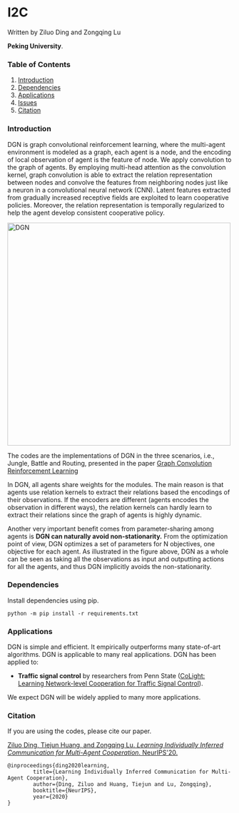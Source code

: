 # I2C

Written by Ziluo Ding and Zongqing Lu

**Peking University**.

### Table of Contents
1. [Introduction](#introduction)
2. [Dependencies](#dependencies)
3. [Applications](#applications)
4. [Issues](#issues)
5. [Citation](#citation)

### Introduction

DGN is graph convolutional reinforcement learning, where the multi-agent environment is modeled as a graph, each agent is a node, and the encoding of local observation of agent is the feature of node. We apply convolution to the graph of agents. By employing multi-head attention as the convolution kernel, graph convolution is able to extract the relation representation between nodes and convolve the features from neighboring nodes just like a neuron in a convolutional neural network (CNN). Latent features extracted from gradually increased receptive fields are exploited to learn cooperative policies. Moreover, the relation representation is temporally regularized to help the agent develop consistent cooperative policy.

<img src="arch.png" alt="DGN" width="500">

The codes are the implementations of DGN in the three scenarios, i.e., Jungle, Battle and Routing, presented in the paper
[Graph Convolution Reinforcement Learning](https://arxiv.org/abs/1810.09202)

In DGN, all agents share weights for the modules. The main reason is that agents use relation kernels to extract their relations based the encodings of their observations. If the encoders are different (agents encodes the observation in different ways), the relation kernels can hardly learn to extract their relations since the graph of agents is highly dynamic. 

Another very important benefit comes from parameter-sharing among agents is **DGN can naturally avoid non-stationarity.** From the optimization point of view, DGN optimizes a set of parameters for N objectives, one objective for each agent. As illustrated in the figure above, DGN as a whole can be seen as taking all the observations as input and outputting actions for all the agents, and thus DGN implicitly avoids the non-stationarity. 


### Dependencies

Install dependencies using pip.

```shell
python -m pip install -r requirements.txt
```


### Applications

DGN is simple and efficient. It empirically outperforms many state-of-art algorithms. DGN is applicable to many real applications. DGN has been applied to:
* **Traffic signal control** by researchers from Penn State ([CoLight: Learning Network-level Cooperation for Traffic Signal Control](https://arxiv.org/abs/1905.05717)). 

We expect DGN will be widely applied to many more applications. 


### Citation

If you are using the codes, please cite our paper.

[Ziluo Ding, Tiejun Huang, and Zongqing Lu. *Learning Individually Inferred Communication for Multi-Agent Cooperation*. NeurIPS'20.](https://arxiv.org/abs/2006.06455)

	@inproceedings{ding2020learning,
        	title={Learning Individually Inferred Communication for Multi-Agent Cooperation},
        	author={Ding, Ziluo and Huang, Tiejun and Lu, Zongqing},
        	booktitle={NeurIPS},
        	year={2020}
	}
